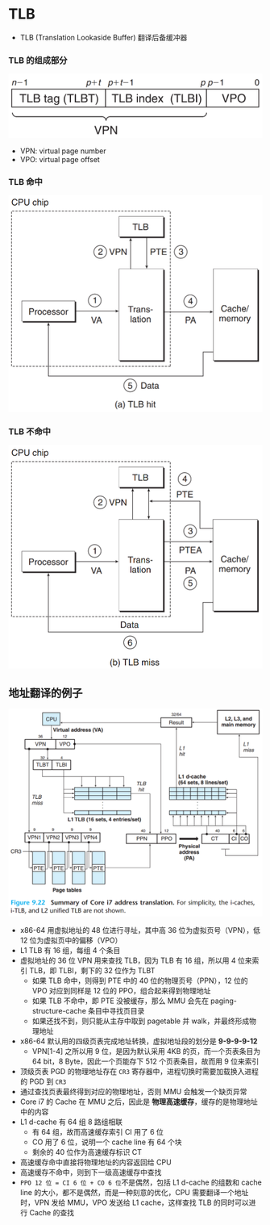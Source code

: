 # TLB
* TLB (Translation Lookaside Buffer) 翻译后备缓冲器
### TLB 的组成部分
![pic/tlb_comp.png](pic/tlb_comp.png)
* VPN: virtual page number
* VPO: virtual page offset
### TLB 命中
![pic/tlb_hit.png](pic/tlb_hit.png)
### TLB 不命中
![pic/tlb_miss.png](pic/tlb_miss.png)
## 地址翻译的例子
![pic/core_i7_addr_tsl.png](pic/core_i7_addr_tsl.png)
* x86-64 用虚拟地址的 48 位进行寻址，其中高 36 位为虚拟页号（VPN），低 12 位为虚拟页中的偏移（VPO）
* L1 TLB 有 16 组，每组 4 个条目
* 虚拟地址的 36 位 VPN 用来查找 TLB，因为 TLB 有 16 组，所以用 4 位来索引 TLB，即 TLBI，剩下的 32 位作为 TLBT
  * 如果 TLB 命中，则得到 PTE 中的 40 位的物理页号（PPN），12 位的 VPO 对应到同样是 12 位的 PPO，组合起来得到物理地址
  * 如果 TLB 不命中，即 PTE 没被缓存，那么 MMU 会先在 paging-structure-cache 条目中寻找页目录
  * 如果还找不到，则只能从主存中取到 pagetable 并 walk，并最终形成物理地址
* x86-64 默认用的四级页表完成地址转换，虚拟地址段的划分是 **9-9-9-9-12**
  * VPN[1-4] 之所以用 9 位，是因为默认采用 4KB 的页，而一个页表条目为 64 bit，8 Byte，因此一个页能存下 512 个页表条目，故而用 9 位来索引
* 顶级页表 PGD 的物理地址存在 `CR3` 寄存器中，进程切换时需要加载换入进程的 PGD 到 `CR3`
* 通过查找页表最终得到对应的物理地址，否则 MMU 会触发一个缺页异常
* Core i7 的 Cache 在 MMU 之后，因此是 **物理高速缓存**，缓存的是物理地址中的内容
* L1 d-cache 有 64 组 8 路组相联
  * 有 64 组，故而高速缓存索引 CI 用了 6 位
  * CO 用了 6 位，说明一个 cache line 有 64 个块
  * 剩余的 40 位作为高速缓存标识 CT
* 高速缓存命中直接将物理地址的内容返回给 CPU
* 高速缓存不命中，则到下一级高速缓存中查找
* `PPO 12 位 = CI 6 位 + CO 6 位`不是偶然，包括 L1 d-cache 的组数和 cache line 的大小，都不是偶然，而是一种刻意的优化，CPU 需要翻译一个地址时，VPN 发给 MMU，VPO 发送给 L1 cache，这样查找 TLB 的同时可以进行 Cache 的查找
